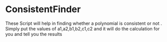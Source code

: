 # ConsistentFinder
These Script will help in finding whether a polynomial is consistent or not . Simply put the values of a1,a2,b1,b2,c1,c2 and it will do the calculation for you and tell you the results
